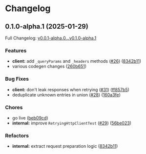 # Changelog

## 0.1.0-alpha.1 (2025-01-29)

Full Changelog: [v0.0.1-alpha.0...v0.1.0-alpha.1](https://github.com/m3ter-com/m3ter-sdk-java/compare/v0.0.1-alpha.0...v0.1.0-alpha.1)

### Features

* **client:** add `_queryParams` and `_headers` methods ([#26](https://github.com/m3ter-com/m3ter-sdk-java/issues/26)) ([8342b11](https://github.com/m3ter-com/m3ter-sdk-java/commit/8342b111caa5c7e1058bbb57d3d514056c90c093))
* various codegen changes ([260b651](https://github.com/m3ter-com/m3ter-sdk-java/commit/260b651cdef4fba521a338f439d5647e0fdc4219))


### Bug Fixes

* **client:** don't leak responses when retrying ([#31](https://github.com/m3ter-com/m3ter-sdk-java/issues/31)) ([ff857b5](https://github.com/m3ter-com/m3ter-sdk-java/commit/ff857b542c7dbbacd928df81bb6e341cbfd31fb4))
* deduplicate unknown entries in union ([#28](https://github.com/m3ter-com/m3ter-sdk-java/issues/28)) ([160a3fe](https://github.com/m3ter-com/m3ter-sdk-java/commit/160a3fee9bf58e64dd15edd2196a02b643312484))


### Chores

* go live ([beb09cd](https://github.com/m3ter-com/m3ter-sdk-java/commit/beb09cde1f80750692a712e31a1c0d2d757f20c7))
* **internal:** improve `RetryingHttpClientTest` ([#29](https://github.com/m3ter-com/m3ter-sdk-java/issues/29)) ([56be023](https://github.com/m3ter-com/m3ter-sdk-java/commit/56be023f4ba6a26940256455218a248bb249a2c1))


### Refactors

* **internal:** extract request preparation logic ([8342b11](https://github.com/m3ter-com/m3ter-sdk-java/commit/8342b111caa5c7e1058bbb57d3d514056c90c093))
